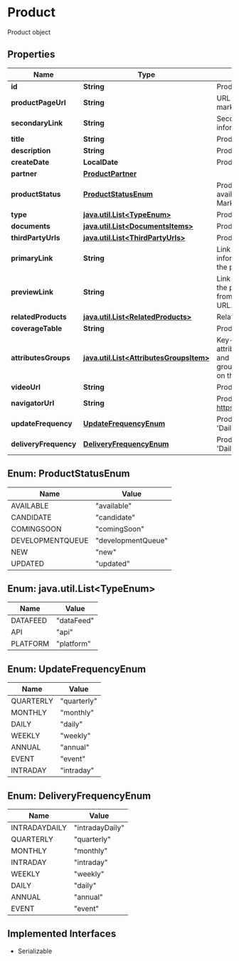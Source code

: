 

# Product

Product object

## Properties

Name | Type | Description | Notes
------------ | ------------- | ------------- | -------------
**id** | **String** | Product unique identifier | 
**productPageUrl** | **String** | URL of the product&#39;s page on the marketplace catalog. | 
**secondaryLink** | **String** | Secondary link with additional information |  [optional]
**title** | **String** | Product title | 
**description** | **String** | Product description | 
**createDate** | **LocalDate** | Product creation date | 
**partner** | [**ProductPartner**](ProductPartner.md) |  | 
**productStatus** | [**ProductStatusEnum**](#ProductStatusEnum) | Product status pertaining to its availability on the Open:FactSet Marketplace | 
**type** | [**java.util.List&lt;TypeEnum&gt;**](#java.util.List&lt;TypeEnum&gt;) | Product type | 
**documents** | [**java.util.List&lt;DocumentsItems&gt;**](DocumentsItems.md) | Product documents |  [optional]
**thirdPartyUrls** | [**java.util.List&lt;ThirdPartyUrls&gt;**](ThirdPartyUrls.md) | Product third party URLs |  [optional]
**primaryLink** | **String** | Link to primary product information, which is separate from the product&#39;s product page URL. |  [optional]
**previewLink** | **String** | Link to additional information on the product, which is separate from the product&#39;s product page URL. |  [optional]
**relatedProducts** | [**java.util.List&lt;RelatedProducts&gt;**](RelatedProducts.md) | Related products |  [optional]
**coverageTable** | **String** | Product coverage table (HTML) |  [optional]
**attributesGroups** | [**java.util.List&lt;AttributesGroupsItem&gt;**](AttributesGroupsItem.md) | Key-value pairs of product attributes that describe the product and its usage. These attributes groups are used to filter products on the marketplace catalog. |  [optional]
**videoUrl** | **String** | Product video URL |  [optional]
**navigatorUrl** | **String** | Product Data Navigator URL, on https://open.factset.com/navigator/ |  [optional]
**updateFrequency** | [**UpdateFrequencyEnum**](#UpdateFrequencyEnum) | Product update frequency, i.e. &#39;Daily&#39;, &#39;Weekly&#39;, etc. |  [optional]
**deliveryFrequency** | [**DeliveryFrequencyEnum**](#DeliveryFrequencyEnum) | Product delivery frequency, i.e. &#39;Daily&#39;, &#39;Weekly&#39;, etc. |  [optional]



## Enum: ProductStatusEnum

Name | Value
---- | -----
AVAILABLE | &quot;available&quot;
CANDIDATE | &quot;candidate&quot;
COMINGSOON | &quot;comingSoon&quot;
DEVELOPMENTQUEUE | &quot;developmentQueue&quot;
NEW | &quot;new&quot;
UPDATED | &quot;updated&quot;



## Enum: java.util.List&lt;TypeEnum&gt;

Name | Value
---- | -----
DATAFEED | &quot;dataFeed&quot;
API | &quot;api&quot;
PLATFORM | &quot;platform&quot;



## Enum: UpdateFrequencyEnum

Name | Value
---- | -----
QUARTERLY | &quot;quarterly&quot;
MONTHLY | &quot;monthly&quot;
DAILY | &quot;daily&quot;
WEEKLY | &quot;weekly&quot;
ANNUAL | &quot;annual&quot;
EVENT | &quot;event&quot;
INTRADAY | &quot;intraday&quot;



## Enum: DeliveryFrequencyEnum

Name | Value
---- | -----
INTRADAYDAILY | &quot;intradayDaily&quot;
QUARTERLY | &quot;quarterly&quot;
MONTHLY | &quot;monthly&quot;
INTRADAY | &quot;intraday&quot;
WEEKLY | &quot;weekly&quot;
DAILY | &quot;daily&quot;
ANNUAL | &quot;annual&quot;
EVENT | &quot;event&quot;


## Implemented Interfaces

* Serializable


